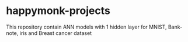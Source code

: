 # happymonk-projects
This repository contain ANN models with 1 hidden layer for MNIST, Bank-note, iris and Breast cancer dataset
